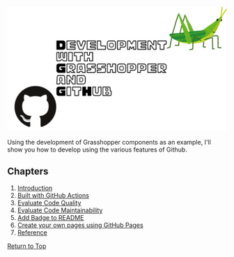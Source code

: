 ![](../Images/thumbnail.png)

Using the development of Grasshopper components as an example, I'll show you how to develop using the various features of Github.

## Chapters

1. [Introduction](intro)
1. [Built with GitHub Actions](build-with-github-actions)
1. [Evaluate Code Quality](code-quality)
1. [Evaluate Code Maintainability](code-maintenace)
1. [Add Badge to README](add-badge)
1. [Create your own pages using GitHub Pages](add-github-pages)
1. [Reference](reference)

[Return to Top](https://hrntsm.github.io/GrasshopperCISample)
